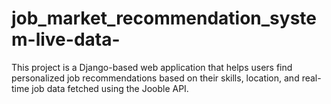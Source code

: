 # job_market_recommendation_system-live-data- 
This project is a Django-based web application that helps users find personalized job recommendations based on their skills, location, and real-time job data fetched using the Jooble API.
